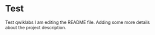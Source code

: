 # Test
Test qwiklabs
I am editing the README file. Adding some more details about the project description.
